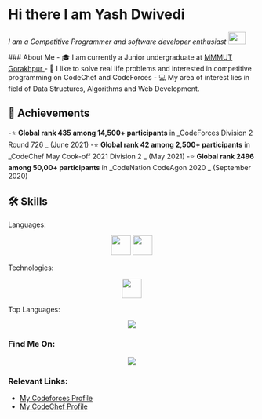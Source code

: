 # Hi there I am Yash Dwivedi
<p>
 <i>
    I am a Competitive Programmer and software developer enthusiast <img src="https://raw.githubusercontent.com/TheDudeThatCode/TheDudeThatCode/master/Assets/Developer.gif" width=35 height=25>
 </i>
</p>
### About Me
- 🎓 I am currently a Junior undergraduate at <a href="http://www.mmmut.ac.in/"> MMMUT Gorakhpur </a>
- 👨‍ I like to solve real life problems and interested in competitive programming on CodeChef and CodeForces
- 💻 My area of interest lies in field of Data Structures, Algorithms and Web Development.

## 🏅 Achievements
-⭐ **Global rank 435 among 14,500+ participants** in _CodeForces Division 2 Round 726 _ (June 2021)
-⭐ **Global rank 42 among 2,500+ participants** in _CodeChef May Cook-off 2021 Division 2 _ (May 2021)
-⭐ **Global rank 2496 among 50,00+ participants** in _CodeNation CodeAgon 2020 _ (September 2020)

## 🛠️ Skills


Languages:

<div align="center">

<code><img height="40" src="https://img.shields.io/badge/c++-%2300599C.svg?&style=for-the-badge&logo=c%2B%2B&logoColor=white" /></code>
<code><img height="40" src="https://img.shields.io/badge/javascript-%2320232a.svg?&style=for-the-badge&logo=javascript&logoColor=%23F7DF1E" /></code>
 
</div>

Technologies:

<div align="center">

<code><img height="40" src="https://img.shields.io/badge/node.js-%234ea94b.svg?&style=for-the-badge&logo=node.js&logoColor=white" /></code>
</div>
 Top Languages: 
<p align="center">
  <a href="https://github.com/karthikeysaxena2507">
    <img src="https://github-readme-stats.vercel.app/api/top-langs/?username=yashdwivedi11&hide=html,css,Shell,Mustache,C,Dockerfile&theme=radical&layout=compact" align="center" />
  </a>
</p>

### Find Me On:
<p align="center">
 <a href="https://www.linkedin.com/in/yashdwivedi11/">
   <img src="https://img.icons8.com/fluent/48/000000/linkedin.png" align="center" />
 </a>
 
</p>
 


### Relevant Links:

* [My Codeforces Profile](https://codeforces.com/profile/yashdwivedi)
* [My CodeChef Profile](https://www.codechef.com/users/yashdwivedi)
 

